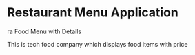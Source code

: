 # Restaurant Menu Application
ra
Food Menu with Details

This is tech food company which displays food items with price
